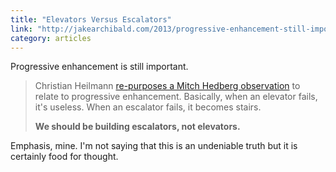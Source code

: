 ```yaml
---
title: "Elevators Versus Escalators"
link: "http://jakearchibald.com/2013/progressive-enhancement-still-important/"
category: articles
---
```


Progressive enhancement is still important.

> Christian Heilmann [re-purposes a Mitch Hedberg observation][1] to relate
> to progressive enhancement. Basically, when an elevator fails, it's
> useless. When an escalator fails, it becomes stairs.
>
> **We should be building escalators, not elevators.**

Emphasis, mine. I'm not saying that this is an undeniable truth but it is
certainly food for thought.

[1]: http://christianheilmann.com/2012/02/16/stumbling-on-the-escalator/
